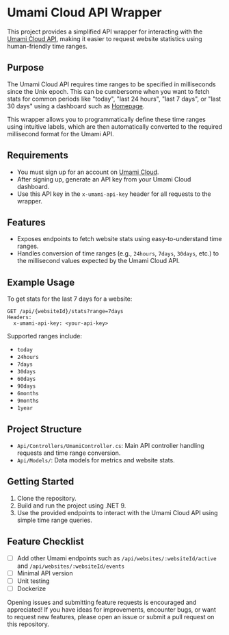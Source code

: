 # Umami Cloud API Wrapper

This project provides a simplified API wrapper for interacting with the [Umami Cloud API](https://umami.is/), making it easier to request website statistics using human-friendly time ranges.

## Purpose

The Umami Cloud API requires time ranges to be specified in milliseconds since the Unix epoch. This can be cumbersome when you want to fetch stats for common periods like "today", "last 24 hours", "last 7 days", or "last 30 days" using a dashboard such as [Homepage](https://gethomepage.dev/).

This wrapper allows you to programmatically define these time ranges using intuitive labels, which are then automatically converted to the required millisecond format for the Umami API.

## Requirements

- You must sign up for an account on [Umami Cloud](https://umami.is/).
- After signing up, generate an API key from your Umami Cloud dashboard.
- Use this API key in the `x-umami-api-key` header for all requests to the wrapper.

## Features

- Exposes endpoints to fetch website stats using easy-to-understand time ranges.
- Handles conversion of time ranges (e.g., `24hours`, `7days`, `30days`, etc.) to the millisecond values expected by the Umami Cloud API.

## Example Usage

To get stats for the last 7 days for a website:

```
GET /api/{websiteId}/stats?range=7days
Headers:
  x-umami-api-key: <your-api-key>
```

Supported ranges include:

- `today`
- `24hours`
- `7days`
- `30days`
- `60days`
- `90days`
- `6months`
- `9months`
- `1year`

## Project Structure

- `Api/Controllers/UmamiController.cs`: Main API controller handling requests and time range conversion.
- `Api/Models/`: Data models for metrics and website stats.

## Getting Started

1. Clone the repository.
2. Build and run the project using .NET 9.
3. Use the provided endpoints to interact with the Umami Cloud API using simple time range queries.

## Feature Checklist

- [ ] Add other Umami endpoints such as `/api/websites/:websiteId/active` and `/api/websites/:websiteId/events`
- [ ] Minimal API version
- [ ] Unit testing
- [ ] Dockerize

Opening issues and submitting feature requests is encouraged and appreciated! If you have ideas for improvements, encounter bugs, or want to request new features, please open an issue or submit a pull request on this repository.
